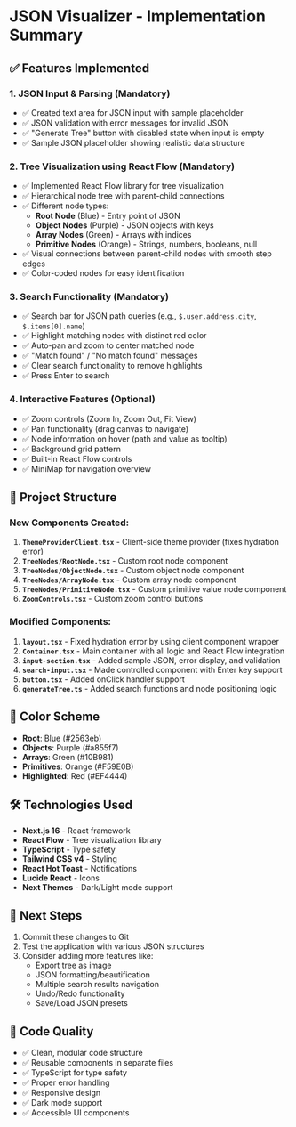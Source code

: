 # JSON Visualizer - Implementation Summary

## ✅ Features Implemented

### 1. **JSON Input & Parsing** (Mandatory)
- ✅ Created text area for JSON input with sample placeholder
- ✅ JSON validation with error messages for invalid JSON
- ✅ "Generate Tree" button with disabled state when input is empty
- ✅ Sample JSON placeholder showing realistic data structure

### 2. **Tree Visualization using React Flow** (Mandatory)
- ✅ Implemented React Flow library for tree visualization
- ✅ Hierarchical node tree with parent-child connections
- ✅ Different node types:
  - **Root Node** (Blue) - Entry point of JSON
  - **Object Nodes** (Purple) - JSON objects with keys
  - **Array Nodes** (Green) - Arrays with indices
  - **Primitive Nodes** (Orange) - Strings, numbers, booleans, null
- ✅ Visual connections between parent-child nodes with smooth step edges
- ✅ Color-coded nodes for easy identification

### 3. **Search Functionality** (Mandatory)
- ✅ Search bar for JSON path queries (e.g., `$.user.address.city`, `$.items[0].name`)
- ✅ Highlight matching nodes with distinct red color
- ✅ Auto-pan and zoom to center matched node
- ✅ "Match found" / "No match found" messages
- ✅ Clear search functionality to remove highlights
- ✅ Press Enter to search

### 4. **Interactive Features** (Optional)
- ✅ Zoom controls (Zoom In, Zoom Out, Fit View)
- ✅ Pan functionality (drag canvas to navigate)
- ✅ Node information on hover (path and value as tooltip)
- ✅ Background grid pattern
- ✅ Built-in React Flow controls
- ✅ MiniMap for navigation overview

## 📁 Project Structure

### New Components Created:
1. **`ThemeProviderClient.tsx`** - Client-side theme provider (fixes hydration error)
2. **`TreeNodes/RootNode.tsx`** - Custom root node component
3. **`TreeNodes/ObjectNode.tsx`** - Custom object node component
4. **`TreeNodes/ArrayNode.tsx`** - Custom array node component
5. **`TreeNodes/PrimitiveNode.tsx`** - Custom primitive value node component
6. **`ZoomControls.tsx`** - Custom zoom control buttons

### Modified Components:
1. **`layout.tsx`** - Fixed hydration error by using client component wrapper
2. **`Container.tsx`** - Main container with all logic and React Flow integration
3. **`input-section.tsx`** - Added sample JSON, error display, and validation
4. **`search-input.tsx`** - Made controlled component with Enter key support
5. **`button.tsx`** - Added onClick handler support
6. **`generateTree.ts`** - Added search functions and node positioning logic

## 🎨 Color Scheme
- **Root**: Blue (#2563eb)
- **Objects**: Purple (#a855f7)
- **Arrays**: Green (#10B981)
- **Primitives**: Orange (#F59E0B)
- **Highlighted**: Red (#EF4444)

## 🛠️ Technologies Used
- **Next.js 16** - React framework
- **React Flow** - Tree visualization library
- **TypeScript** - Type safety
- **Tailwind CSS v4** - Styling
- **React Hot Toast** - Notifications
- **Lucide React** - Icons
- **Next Themes** - Dark/Light mode support

## 🚀 Next Steps
1. Commit these changes to Git
2. Test the application with various JSON structures
3. Consider adding more features like:
   - Export tree as image
   - JSON formatting/beautification
   - Multiple search results navigation
   - Undo/Redo functionality
   - Save/Load JSON presets

## 🎯 Code Quality
- ✅ Clean, modular code structure
- ✅ Reusable components in separate files
- ✅ TypeScript for type safety
- ✅ Proper error handling
- ✅ Responsive design
- ✅ Dark mode support
- ✅ Accessible UI components
